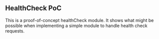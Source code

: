 ## HealthCheck PoC

This is a proof-of-concept healthCheck module. It shows what might be possible when implementing a simple module to handle health check requests.
